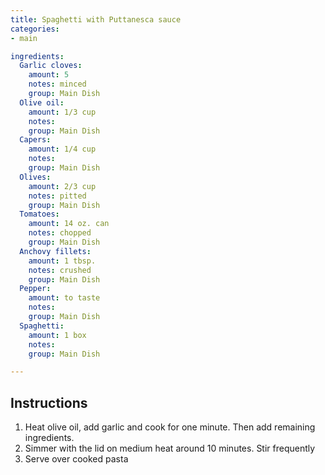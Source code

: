 ```yaml
---
title: Spaghetti with Puttanesca sauce
categories:
- main

ingredients:
  Garlic cloves:
    amount: 5
    notes: minced
    group: Main Dish
  Olive oil:
    amount: 1/3 cup
    notes: 
    group: Main Dish
  Capers:
    amount: 1/4 cup
    notes: 
    group: Main Dish
  Olives:
    amount: 2/3 cup
    notes: pitted
    group: Main Dish
  Tomatoes:
    amount: 14 oz. can
    notes: chopped
    group: Main Dish
  Anchovy fillets:
    amount: 1 tbsp. 
    notes: crushed
    group: Main Dish
  Pepper:
    amount: to taste
    notes: 
    group: Main Dish
  Spaghetti:
    amount: 1 box
    notes: 
    group: Main Dish

---
```

## Instructions
1. Heat olive oil, add garlic and cook for one minute. Then add remaining ingredients.
2. Simmer with the lid on medium heat around 10 minutes. Stir frequently
3. Serve over cooked pasta